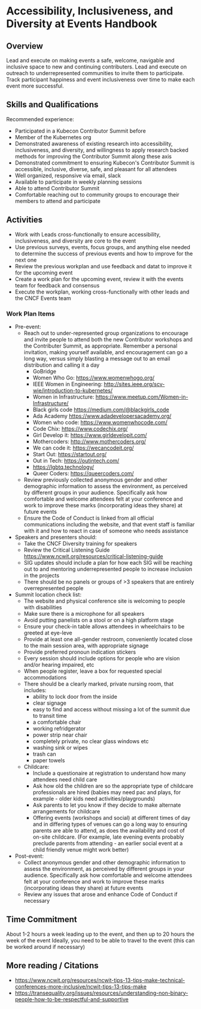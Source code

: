 # Accessibility, Inclusiveness, and Diversity at Events Handbook

## Overview
Lead and execute on making events a safe, welcome, navigable and inclusive space to new and continuing contributers. Lead and execute on outreach to underrepresented communities to invite them to participate. Track participant happiness and event inclusiveness over time to make each event more successful.

## Skills and Qualifications

Recommended experience: 
- Participated in a Kubecon Contributor Summit before
- Member of the Kubernetes org 
- Demonstrated awareness of existing research into accessibility, inclusiveness, and diversity, and willingness to apply research backed methods for improving the Contributor Summit along these axis
- Demonstrated commitment to ensuring Kubecon's Contributor Summit is accessible, inclusive, diverse, safe, and pleasant for all attendees
- Well organized, responsive via email, slack
- Available to participate in weekly planning sessions 
- Able to attend Contributor Summit 
- Comfortable reaching out to community groups to encourage their members to attend and participate 

## Activities  

- Work with Leads cross-functionally to ensure accessibility, inclusiveness, and diversity are core to the event  
- Use previous surveys, events, focus groups, and anything else needed to determine the success of previous events and how to improve for the next one 
- Review the previous workplan and use feedback and datat to improve it for the upcoming event 
- Create a work plan for the upcoming event, review it with the events team for feedback and consensus  
- Execute the workplan, working cross-functionally with other leads and the CNCF Events team

### Work Plan Items 

- Pre-event: 
  * Reach out to under-represented group organizations to encourage and invite people to attend both the new Contributor workshops and the Contributer Summit, as appropriate. Remember a personal invitation, making yourself available, and encouragement can go a long way, versus simply blasting a message out to an email distribution and calling it a day
    - GoBridge 
    - Women Who Go: https://www.womenwhogo.org/ 
    - IEEE Women in Engineering: http://sites.ieee.org/scv-wie/introduction-to-kubernetes/ 
    - Women in Infrastructure: https://www.meetup.com/Women-in-Infrastructure/ 
    - Black girls code https://medium.com/@blackgirls_code 
    - Ada Academy https://www.adadevelopersacademy.org/
    - Women who code: https://www.womenwhocode.com/ 
    - Code Chix: https://www.codechix.org/ 
    - Girl Develop it: https://www.girldevelopit.com/ 
    - Mothercoders: http://www.mothercoders.org/ 
    - We can code it: https://wecancodeit.org/
    - Start Out: https://startout.org/
    - Out in Tech: https://outintech.com/
    - https://lgbtq.technology/
    - Queer Coders: https://queercoders.com/ 
  * Review previously collected anonymous gender and other demographic information to assess the environment, as perceived by different groups in your audience. Specifically ask how comfortable and welcome attendees felt at your conference and work to improve these marks (incorporating ideas they share) at future events
  * Ensure the Code of Conduct is linked from all official communications including the website, and that event staff is familiar with it and how to react in case of someone who needs assistance
- Speakers and presenters should: 
  * Take the CNCF Diversity training for speakers 
  * Review the Critical Listening Guide https://www.ncwit.org/resources/critical-listening-guide 
  * SIG updates should include a plan for how each SIG will be reaching out to and mentoring underrepresented people to increase inclusion in the projects 
  * There should be no panels or groups of >3 speakers that are entirely overrepresented people
- Summit location check list: 
  * The website and physical conference site is welcoming to people with disabilities
  * Make sure there is a microphone for all speakers
  * Avoid putting panelists on a stool or on a high platform stage
  * Ensure your check-in table allows attendees in wheelchairs to be greeted at eye-leve
  * Provide at least one all-gender restroom, conveniently located close to the main session area, with appropriate signage
  * Provide preferred pronoun indication stickers 
  * Every session should include options for people who are vision and/or hearing impaired, etc
  * When people register, leave a box for requested special accommodations
  * There should be a clearly marked, private nursing room, that includes: 
    - ability to lock door from the inside 
    - clear signage 
    - easy to find and access without missing a lot of the summit due to transit time 
    - a comfortable chair 
    - working refridgerator 
    - power strip near chair 
    - completely private, no clear glass windows etc 
    - washing sink or wipes 
    - trash can 
    - paper towels
  * Childcare: 
    - Include a questionaire at registration to understand how many attendees need child care
    - Ask how old the children are so the appropriate type of childcare professionals are hired (babies may need pac and plays, for example - older kids need activities/playgrounds)
    - Ask parents to let you know if they decide to make alternate arrangements for childcare 
    - Offering events (workshops and social) at different times of day and in differing types of venues can go a long way to ensuring parents are able to attend, as does the availability and cost of on-site childcare. (For example, late evening events probably preclude parents from attending - an earlier social event at a child friendly venue might work better) 
 - Post-event: 
    * Collect anonymous gender and other demographic information to assess the environment, as perceived by different groups in your audience. Specifically ask how comfortable and welcome attendees felt at your conference and work to improve these marks (incorporating ideas they share) at future events
    * Review any issues that arose and enhance Code of Conduct if necessary 

## Time Commitment

About 1-2 hours a week leading up to the event, and then up to 20 hours the week of the event
Ideally, you need to be able to travel to the event (this can be worked around if necessary) 


## More reading / Citations 
- https://www.ncwit.org/resources/ncwit-tips-13-tips-make-technical-conferences-more-inclusive/ncwit-tips-13-tips-make 
- https://transequality.org/issues/resources/understanding-non-binary-people-how-to-be-respectful-and-supportive
